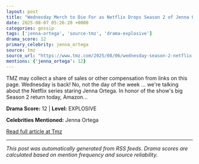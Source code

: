 ```yaml
---
layout: post
title: "Wednesday Merch to Die For as Netflix Drops Season 2 of Jenna Ortega Hit"
date: 2025-08-07 05:26:20 +0000
categories: gossip
tags: ['jenna-ortega', 'source-tmz', 'drama-explosive']
drama_score: 12
primary_celebrity: jenna_ortega
source: tmz
source_url: "https://www.tmz.com/2025/08/06/wednesday-season-2-netflix-merch/"
mentions: {'jenna_ortega': 12}
---
```


TMZ may collect a share of sales or other compensation from links on this page. Wednesday is back! No, not the day of the week ... we're talking about the Netflix series staring Jenna Ortega. In honor of the show's big Season 2 return today, Amazon&hellip;

**Drama Score:** 12 | **Level:** EXPLOSIVE

**Celebrities Mentioned:** Jenna Ortega

[Read full article at Tmz](https://www.tmz.com/2025/08/06/wednesday-season-2-netflix-merch/)

---
*This post was automatically generated from RSS feeds. Drama scores are calculated based on mention frequency and source reliability.*
